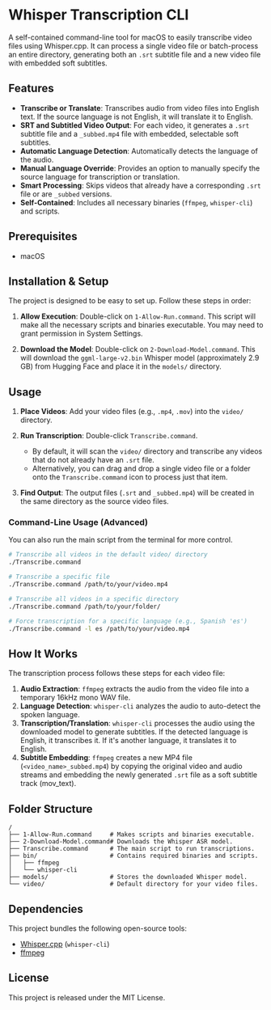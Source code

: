 # Whisper Transcription CLI

A self-contained command-line tool for macOS to easily transcribe video files using Whisper.cpp. It can process a single video file or batch-process an entire directory, generating both an `.srt` subtitle file and a new video file with embedded soft subtitles.

## Features

-   **Transcribe or Translate**: Transcribes audio from video files into English text. If the source language is not English, it will translate it to English.
-   **SRT and Subtitled Video Output**: For each video, it generates a `.srt` subtitle file and a `_subbed.mp4` file with embedded, selectable soft subtitles.
-   **Automatic Language Detection**: Automatically detects the language of the audio.
-   **Manual Language Override**: Provides an option to manually specify the source language for transcription or translation.
-   **Smart Processing**: Skips videos that already have a corresponding `.srt` file or are `_subbed` versions.
-   **Self-Contained**: Includes all necessary binaries (`ffmpeg`, `whisper-cli`) and scripts.

## Prerequisites

-   macOS

## Installation & Setup

The project is designed to be easy to set up. Follow these steps in order:

1.  **Allow Execution**: Double-click on `1-Allow-Run.command`. This script will make all the necessary scripts and binaries executable. You may need to grant permission in System Settings.

2.  **Download the Model**: Double-click on `2-Download-Model.command`. This will download the `ggml-large-v2.bin` Whisper model (approximately 2.9 GB) from Hugging Face and place it in the `models/` directory.

## Usage

1.  **Place Videos**: Add your video files (e.g., `.mp4`, `.mov`) into the `video/` directory.

2.  **Run Transcription**: Double-click `Transcribe.command`.
    -   By default, it will scan the `video/` directory and transcribe any videos that do not already have an `.srt` file.
    -   Alternatively, you can drag and drop a single video file or a folder onto the `Transcribe.command` icon to process just that item.

3.  **Find Output**: The output files (`.srt` and `_subbed.mp4`) will be created in the same directory as the source video files.

### Command-Line Usage (Advanced)

You can also run the main script from the terminal for more control.

```bash
# Transcribe all videos in the default video/ directory
./Transcribe.command

# Transcribe a specific file
./Transcribe.command /path/to/your/video.mp4

# Transcribe all videos in a specific directory
./Transcribe.command /path/to/your/folder/

# Force transcription for a specific language (e.g., Spanish 'es')
./Transcribe.command -l es /path/to/your/video.mp4
```

## How It Works

The transcription process follows these steps for each video file:

1.  **Audio Extraction**: `ffmpeg` extracts the audio from the video file into a temporary 16kHz mono WAV file.
2.  **Language Detection**: `whisper-cli` analyzes the audio to auto-detect the spoken language.
3.  **Transcription/Translation**: `whisper-cli` processes the audio using the downloaded model to generate subtitles. If the detected language is English, it transcribes it. If it's another language, it translates it to English.
4.  **Subtitle Embedding**: `ffmpeg` creates a new MP4 file (`<video_name>_subbed.mp4`) by copying the original video and audio streams and embedding the newly generated `.srt` file as a soft subtitle track (mov_text).

## Folder Structure

```
/
├── 1-Allow-Run.command     # Makes scripts and binaries executable.
├── 2-Download-Model.command# Downloads the Whisper ASR model.
├── Transcribe.command      # The main script to run transcriptions.
├── bin/                    # Contains required binaries and scripts.
│   ├── ffmpeg
│   └── whisper-cli
├── models/                 # Stores the downloaded Whisper model.
└── video/                  # Default directory for your video files.
```

## Dependencies

This project bundles the following open-source tools:

-   [Whisper.cpp](https://github.com/ggerganov/whisper.cpp) (`whisper-cli`)
-   [ffmpeg](https://ffmpeg.org/)

## License

This project is released under the MIT License.
